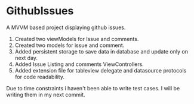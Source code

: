# GithubIssues
A MVVM based project displaying github issues.

1. Created two viewModels for Issue and comments.
2. Created two models for issue and comment.
3. Added persistent storage to save data in database and update only on next day.
4. Added Issue Listing and comments ViewControllers.
5. Added extension file for tableview delegate and datasource protocols for code readability.

Due to time constraints i haven't been able to write test cases. I will be writing them in my next commit.

